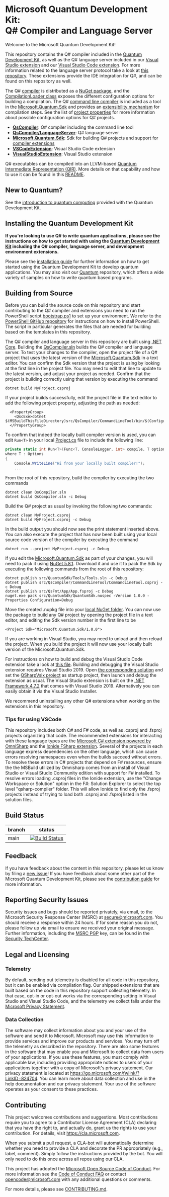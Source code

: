 # Microsoft Quantum Development Kit: <br>Q# Compiler and Language Server #

Welcome to the Microsoft Quantum Development Kit!

This repository contains the Q# compiler included in the [Quantum Development Kit](https://docs.microsoft.com/azure/quantum/),
as well as the Q# language server included in our [Visual Studio extension](https://marketplace.visualstudio.com/items?itemName=quantum.DevKit) and our [Visual Studio Code extension](https://marketplace.visualstudio.com/items?itemName=quantum.quantum-devkit-vscode).
For more information related to the language server protocol take a look at [this repository](https://github.com/Microsoft/language-server-protocol).
These extensions provide the IDE integration for Q#, and can be found on this repository as well.

The Q# [compiler](./src/QsCompiler/Compiler) is distributed as a [NuGet package](https://www.nuget.org/packages/Microsoft.Quantum.Compiler), and the [CompilationLoader class](https://github.com/microsoft/qsharp-compiler/blob/main/src/QsCompiler/Compiler/CompilationLoader.cs) exposes the different configuration options for building a compilation.
The Q# [command line compiler](./src/QsCompiler/CommandLineTool) is included as a tool in the [Microsoft.Quantum.Sdk](./src/QuantumSdk) and provides an [extensibility mechanism](https://devblogs.microsoft.com/qsharp/extending-the-q-compiler/) for compilation steps. See the list of [project properties](./src/QuantumSdk#defined-project-properties) for more information about possible configuration options for Q# projects.

- **[QsCompiler](./src/QsCompiler/)**: Q# compiler including the command line tool
- **[QsCompiler/LanguageServer](./src/QsCompiler/LanguageServer/)**: Q# language server
- **[Microsoft.Quantum.Sdk](./src/QuantumSdk)**: Sdk for building Q# projects and support for [compiler extensions](https://github.com/microsoft/qsharp-compiler/tree/main/examples/CompilerExtensions)
- **[VSCodeExtension](./src/VSCodeExtension/)**: Visual Studio Code extension
- **[VisualStudioExtension](./src/VisualStudioExtension/)**: Visual Studio extension

Q# executables can be compiled into an LLVM-based [Quantum Intermediate Representation (QIR)](https://github.com/microsoft/qsharp-language/tree/main/Specifications/QIR). More details on that capability and how to use it can be found in this [README](https://github.com/microsoft/qsharp-compiler/tree/main/src/QsCompiler/QirGeneration).

## New to Quantum? ##

See the [introduction to quantum computing](https://docs.microsoft.com/azure/quantum/concepts-overview/) provided with the Quantum Development Kit.

## Installing the Quantum Development Kit

**If you're looking to use Q# to write quantum applications, please see the instructions on how to get started with using the [Quantum Development Kit](https://docs.microsoft.com/azure/quantum/install-overview-qdk/) including the Q# compiler, language server, and development environment extensions.**

Please see the [installation guide](https://docs.microsoft.com/azure/quantum/install-overview-qdk) for further information on how to get started using the Quantum Development Kit to develop quantum applications.
You may also visit our [Quantum](https://github.com/microsoft/quantum) repository, which offers a wide variety of samples on how to write quantum based programs.

## Building from Source ##

Before you can build the source code on this repository and start contributing to the Q# compiler and extensions you need to run the PowerShell script [bootstrap.ps1](./bootstrap.ps1) to set up your environment.
We refer to the [PowerShell GitHub repository](https://github.com/powershell/powershell) for instructions on how to install PowerShell.
The script in particular generates the files that are needed for building based on the templates in this repository.

The Q# compiler and language server in this repository are built using [.NET Core](https://docs.microsoft.com/dotnet/core/). Building the [QsCompiler.sln](./QsCompiler.sln) builds the Q# compiler and language server. To test your changes to the compiler, open the project file of a Q# project that uses the latest version of the [Microsoft.Quantum.Sdk](https://www.nuget.org/packages/Microsoft.Quantum.Sdk/) in a text editor. You can confirm the Sdk version that the project is using by looking at the first line in the project file. You may need to edit that line to update to the latest version, and adjust your project as needed. Confirm that the project is building correctly using that version by executing the command
```
dotnet build MyProject.csproj
```
If your project builds successfully, edit the project file in the text editor to add the following project property, adjusting the path as needed:
```
  <PropertyGroup>
    <QscExe>dotnet $(MSBuildThisFileDirectory)src/QsCompiler/CommandLineTool/bin/$(Configuration)/netcoreapp3.1/qsc.dll</QscExe>
  </PropertyGroup>
```
To confirm that indeed the locally built compiler version is used, you can edit `Run<T>` in your local [Project.cs](./src/QsCompiler/CommandLineTool/Program.cs) file to include the following line:
```csharp
private static int Run<T>(Func<T, ConsoleLogger, int> compile, T options)
where T : Options
{
    Console.WriteLine("Hi from your locally built compiler!");
    ...
```
From the root of this repository, build the compiler by executing the two commands
```
dotnet clean QsCompiler.sln
dotnet build QsCompiler.sln -c Debug
```
Build the Q# project as usual by invoking the following two commands:
```
dotnet clean MyProject.csproj
dotnet build MyProject.csproj -c Debug
```
In the build output you should now see the print statement inserted above.
You can also execute the project that has now been built using your local source code version of the compiler by executing the command
```
dotnet run --project MyProject.csproj -c Debug
```

If you edit the [Microsoft.Quantum.Sdk](./src/QuantumSdk) as part of your changes, you will need to pack it using [NuGet 5.8.1](https://docs.microsoft.com/en-us/nuget/release-notes/nuget-5.8). Download it and use it to pack the Sdk by executing the following commands from the root of this repository:
```
dotnet publish src/QuantumSdk/Tools/Tools.sln -c Debug
dotnet publish src/QsCompiler/CommandLineTool/CommandLineTool.csproj -c Debug
dotnet publish src/QsFmt/App/App.fsproj -c Debug
nuget.exe pack src/QuantumSdk/QuantumSdk.nuspec -Version 1.0.0 -Properties Configuration=Debug
```
Move the created .nupkg file into your [local NuGet folder](https://docs.microsoft.com/en-us/nuget/hosting-packages/local-feeds). You can now use the package to build any Q# project by opening the project file in a text editor, and editing the Sdk version number in the first line to be
```
<Project Sdk="Microsoft.Quantum.Sdk/1.0.0">
```
If you are working in Visual Studio, you may need to unload and then reload the project. When you build the project it will now use your locally built version of the Microsoft.Quantum.Sdk.

For instructions on how to build and debug the Visual Studio Code extension take a look at [this file](./src/VSCodeExtension/BUILDING.md).
Building and debugging the Visual Studio extension requires Visual Studio 2019. Open [the corresponding solution](./VisualStudioExtension.sln) and set the [QSharpVsix project](./src/VisualStudioExtension/QSharpVsix/) as startup project, then launch and debug the extension as usual.
The Visual Studio extension is built on the [.NET Framework 4.7.2](https://dotnet.microsoft.com/download/dotnet-framework/net472) that comes with Visual Studio 2019. Alternatively you can easily obtain it via the Visual Studio Installer.

We recommend uninstalling any other Q# extensions when working on the extensions in this repository.

### Tips for using VSCode ###
This repository includes both C# and F# code, as well as .csproj and .fsproj projects organizing that code. The recommended extensions for interacting with these language types are the [Microsoft C# extension powered by OmniSharp](https://marketplace.visualstudio.com/items?itemName=ms-dotnettools.csharp) and the [Ionide FSharp extension](https://marketplace.visualstudio.com/items?itemName=Ionide.Ionide-fsharp). Several of the projects in each language express dependencies on the other language, which can cause errors resolving namespaces even when the builds succeed without errors. To resolve these errors in C# projects that depend on F# resources, ensure the the MSBuild utilized by Omnisharp comes from an install of Visual Studio or Visual Studio Community edition with support for F# installed. To resolve errors loading .csproj files in the Ionide extension, use the "Change Workspace or Solution" option in the F#: Solution Explorer to select the top level "qsharp-compiler" folder. This will allow Ionide to find only the .fsproj projects instead of trying to load both .csproj and .fsproj listed in the solution files.

## Build Status ##

| branch | status    |
|--------|-----------|
| main | [![Build Status](https://dev.azure.com/ms-quantum-public/Microsoft%20Quantum%20(public)/_apis/build/status/microsoft.qsharp-compiler?branchName=main)](https://dev.azure.com/ms-quantum-public/Microsoft%20Quantum%20(public)/_build/latest?definitionId=14&branchName=main) |

## Feedback ##

If you have feedback about the content in this repository, please let us know by filing a [new issue](https://github.com/microsoft/qsharp-compiler/issues/new/choose)!
If you have feedback about some other part of the Microsoft Quantum Development Kit, please see the [contribution guide](https://docs.microsoft.com/azure/quantum/contributing-overview/) for more information.

## Reporting Security Issues ##

Security issues and bugs should be reported privately, via email, to the Microsoft Security
Response Center (MSRC) at [secure@microsoft.com](mailto:secure@microsoft.com). You should
receive a response within 24 hours. If for some reason you do not, please follow up via
email to ensure we received your original message. Further information, including the
[MSRC PGP](https://technet.microsoft.com/en-us/security/dn606155) key, can be found in
the [Security TechCenter](https://technet.microsoft.com/en-us/security/default).

## Legal and Licensing ##

### Telemetry ###

By default, sending out telemetry is disabled for all code in this repository, but it can be enabled via compilation flag.
Our shipped extensions that are built based on the code in this repository support collecting telemetry.
In that case, opt-in or opt-out works via the corresponding setting in Visual Studio and Visual Studio Code,
and the telemetry we collect falls under the [Microsoft Privacy Statement](https://privacy.microsoft.com/privacystatement).

### Data Collection ###

The software may collect information about you and your use of the software and send it to Microsoft. Microsoft may use this information to provide services and improve our products and services. You may turn off the telemetry as described in the repository. There are also some features in the software that may enable you and Microsoft to collect data from users of your applications. If you use these features, you must comply with applicable law, including providing appropriate notices to users of your applications together with a copy of Microsoft's privacy statement. Our privacy statement is located at https://go.microsoft.com/fwlink/?LinkID=824704. You can learn more about data collection and use in the help documentation and our privacy statement. Your use of the software operates as your consent to these practices.

## Contributing ##

This project welcomes contributions and suggestions.  Most contributions require you to agree to a
Contributor License Agreement (CLA) declaring that you have the right to, and actually do, grant us
the rights to use your contribution. For details, visit https://cla.microsoft.com.

When you submit a pull request, a CLA-bot will automatically determine whether you need to provide
a CLA and decorate the PR appropriately (e.g., label, comment). Simply follow the instructions
provided by the bot. You will only need to do this once across all repos using our CLA.

This project has adopted the [Microsoft Open Source Code of Conduct](https://opensource.microsoft.com/codeofconduct/).
For more information see the [Code of Conduct FAQ](https://opensource.microsoft.com/codeofconduct/faq/) or
contact [opencode@microsoft.com](mailto:opencode@microsoft.com) with any additional questions or comments.

For more details, please see [CONTRIBUTING.md](./CONTRIBUTING.md).

